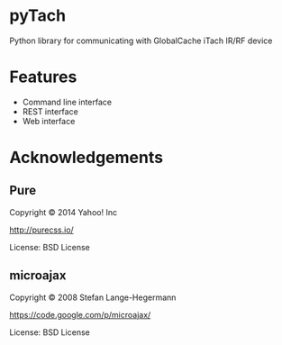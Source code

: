 pyTach
================

Python library for communicating with GlobalCache iTach IR/RF device

Features
================
* Command line interface
* REST interface
* Web interface

Acknowledgements
================
Pure
----------------
Copyright © 2014 Yahoo! Inc

http://purecss.io/

License: BSD License


microajax
----------------
Copyright © 2008 Stefan Lange-Hegermann

https://code.google.com/p/microajax/

License: BSD License